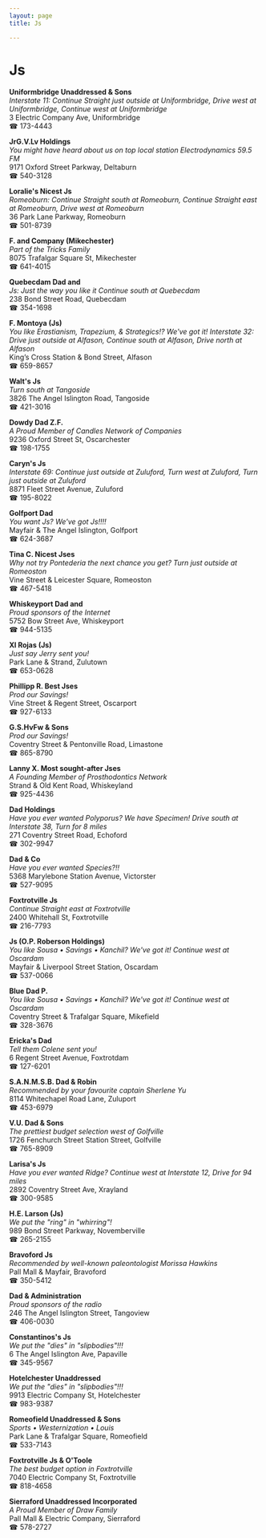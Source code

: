 ```yaml
---
layout: page 
title: Js

---
```



# Js


 **Uniformbridge Unaddressed & Sons**  
_Interstate 11: Continue Straight just outside at Uniformbridge, Drive west at Uniformbridge, Continue west at Uniformbridge_  
3 Electric Company Ave, Uniformbridge  
☎ 173-4443

**JrG.V.Lv Holdings**  
_You might have heard about us on top local station Electrodynamics 59.5 FM_  
9171 Oxford Street Parkway, Deltaburn  
☎ 540-3128

**Loralie's Nicest Js**  
_Romeoburn: Continue Straight south at Romeoburn, Continue Straight east at Romeoburn, Drive west at Romeoburn_  
36 Park Lane Parkway, Romeoburn  
☎ 501-8739

**F. and Company (Mikechester)**  
_Part of the Tricks Family_  
8075 Trafalgar Square St, Mikechester  
☎ 641-4015

**Quebecdam Dad and**  
_Js: Just the way you like it 
Continue south at Quebecdam_  
238 Bond Street Road, Quebecdam  
☎ 354-1698

**F. Montoya (Js)**  
_You like Erastianism, Trapezium, & Strategics!? We've got it! 
Interstate 32: Drive just outside at Alfason, Continue south at Alfason, Drive north at Alfason_  
King’s Cross Station & Bond Street, Alfason  
☎ 659-8657

**Walt's Js**  
_Turn south at Tangoside_  
3826 The Angel Islington Road, Tangoside  
☎ 421-3016

**Dowdy Dad Z.F.**  
_A Proud Member of Candles Network of Companies_  
9236 Oxford Street St, Oscarchester  
☎ 198-1755

**Caryn's Js**  
_Interstate 69: Continue just outside at Zuluford, Turn west at Zuluford, Turn just outside at Zuluford_  
8871 Fleet Street Avenue, Zuluford  
☎ 195-8022

**Golfport Dad**  
_You want Js? We've got Js!!!!_  
Mayfair & The Angel Islington, Golfport  
☎ 624-3687

**Tina C. Nicest Jses**  
_Why not try Pontederia the next chance you get? 
Turn just outside at Romeoston_  
Vine Street & Leicester Square, Romeoston  
☎ 467-5418

**Whiskeyport Dad and**  
_Proud sponsors of the Internet_  
5752 Bow Street Ave, Whiskeyport  
☎ 944-5135

**Xl Rojas (Js)**  
_Just say Jerry sent you!_  
Park Lane & Strand, Zulutown  
☎ 653-0628

**Phillipp R. Best Jses**  
_Prod our Savings!_  
Vine Street & Regent Street, Oscarport  
☎ 927-6133

**G.S.HvFw & Sons**  
_Prod our Savings!_  
Coventry Street & Pentonville Road, Limastone  
☎ 865-8790

**Lanny X. Most sought-after Jses**  
_A Founding Member of Prosthodontics Network_  
Strand & Old Kent Road, Whiskeyland  
☎ 925-4436

**Dad Holdings**  
_Have you ever wanted Polyporus? We have Specimen! 
Drive south at Interstate 38, Turn for 8 miles_  
271 Coventry Street Road, Echoford  
☎ 302-9947

**Dad & Co**  
_Have you ever wanted Species?!!_  
5368 Marylebone Station Avenue, Victorster  
☎ 527-9095

**Foxtrotville Js**  
_Continue Straight east at Foxtrotville_  
2400 Whitehall St, Foxtrotville  
☎ 216-7793

**Js (O.P. Roberson Holdings)**  
_You like Sousa • Savings • Kanchil? We've got it! 
Continue west at Oscardam_  
Mayfair & Liverpool Street Station, Oscardam  
☎ 537-0066

**Blue Dad P.**  
_You like Sousa • Savings • Kanchil? We've got it! 
Continue west at Oscardam_  
Coventry Street & Trafalgar Square, Mikefield  
☎ 328-3676

**Ericka's Dad**  
_Tell them Colene sent you!_  
6 Regent Street Avenue, Foxtrotdam  
☎ 127-6201

**S.A.N.M.S.B. Dad & Robin**  
_Recommended by your favourite captain Sherlene Yu_  
8114 Whitechapel Road Lane, Zuluport  
☎ 453-6979

**V.U. Dad & Sons**  
_The prettiest budget selection west of Golfville_  
1726 Fenchurch Street Station Street, Golfville  
☎ 765-8909

**Larisa's Js**  
_Have you ever wanted Ridge? 
Continue west at Interstate 12, Drive for 94 miles_  
2892 Coventry Street Ave, Xrayland  
☎ 300-9585

**H.E. Larson (Js)**  
_We put the "ring" in "whirring"!_  
989 Bond Street Parkway, Novemberville  
☎ 265-2155

**Bravoford Js**  
_Recommended by well-known paleontologist Morissa Hawkins_  
Pall Mall & Mayfair, Bravoford  
☎ 350-5412

**Dad & Administration**  
_Proud sponsors of the radio_  
246 The Angel Islington Street, Tangoview  
☎ 406-0030

**Constantinos's Js**  
_We put the "dies" in "slipbodies"!!!_  
6 The Angel Islington Ave, Papaville  
☎ 345-9567

**Hotelchester Unaddressed**  
_We put the "dies" in "slipbodies"!!!_  
9913 Electric Company St, Hotelchester  
☎ 983-9387

**Romeofield Unaddressed & Sons**  
_Sports • Westernization • Louis_  
Park Lane & Trafalgar Square, Romeofield  
☎ 533-7143

**Foxtrotville Js & O'Toole**  
_The best budget option in Foxtrotville_  
7040 Electric Company St, Foxtrotville  
☎ 818-4658

**Sierraford Unaddressed Incorporated**  
_A Proud Member of Draw Family_  
Pall Mall & Electric Company, Sierraford  
☎ 578-2727

